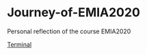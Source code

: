 # Journey-of-EMIA2020
Personal reflection of the course EMIA2020

[Terminal](https://vivianchan-th.github.io/Journey-of-EMIA2020/personal_reflection/terminal.html)